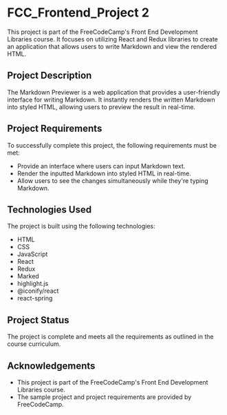 
# FCC_Frontend_Project 2

This project is part of the FreeCodeCamp's Front End Development Libraries course. It focuses on utilizing React and Redux libraries to create an application that allows users to write Markdown and view the rendered HTML.

## Project Description

The Markdown Previewer is a web application that provides a user-friendly interface for writing Markdown. It instantly renders the written Markdown into styled HTML, allowing users to preview the result in real-time.

## Project Requirements

To successfully complete this project, the following requirements must be met:

- Provide an interface where users can input Markdown text.
- Render the inputted Markdown into styled HTML in real-time.
- Allow users to see the changes simultaneously while they're typing Markdown.

## Technologies Used

The project is built using the following technologies:

- HTML
- CSS
- JavaScript
- React
- Redux
- Marked
- highlight.js
- @iconify/react
- react-spring

## Project Status

The project is complete and meets all the requirements as outlined in the course curriculum.

## Acknowledgements

- This project is part of the FreeCodeCamp's Front End Development Libraries course.
- The sample project and project requirements are provided by FreeCodeCamp.